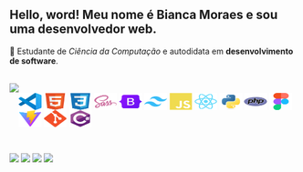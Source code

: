 
## Hello, word! Meu nome é Bianca Moraes e sou uma desenvolvedor web.
🔭 Estudante de *Ciência da Computação* e autodidata em **desenvolvimento de software**.

<br>

<div style="display: flex; align-items: flex-start; align: center">
    <div style="display: block; justify-content: center; align-items: center">
        <img height="180em" src="https://github-readme-stats.vercel.app/api/top-langs/?username=baakovi&layout=compact&langs_count=6&theme=dark"/>
    </div>
    <br>
    <div style="display: inline_block"><br>  
      <img align="center" alt="Bianca-VSCode" height="30" width="40" src="https://github.com/devicons/devicon/blob/master/icons/vscode/vscode-original.svg">
      <img align="center" alt="Bianca-HTML" height="30" width="40" src="https://raw.githubusercontent.com/devicons/devicon/master/icons/html5/html5-original.svg">
      <img align="center" alt="Bianca-CSS" height="30" width="40" src="https://raw.githubusercontent.com/devicons/devicon/master/icons/css3/css3-original.svg">
      <img align="center" alt="Bianca-SASS" height="30" width="40" src="https://github.com/devicons/devicon/blob/master/icons/sass/sass-original.svg">
      <img align="center" alt="Bianca-Bootstrap" height="30" width="40" src="https://github.com/devicons/devicon/blob/master/icons/bootstrap/bootstrap-original.svg">
      <img align="center" alt="Bianca-TailwindCSS" height="30" width="40" src="https://github.com/devicons/devicon/blob/master/icons/tailwindcss/tailwindcss-original.svg">
      <img align="center" alt="Bianca-JavaScript" height="30" width="40" src="https://raw.githubusercontent.com/devicons/devicon/master/icons/javascript/javascript-plain.svg">
      <!-- <img align="center" alt="Bianca-TypeScript" height="30" width="40" src="https://raw.githubusercontent.com/devicons/devicon/master/icons/typescript/typescript-plain.svg"> -->
      <img align="center" alt="Bianca-React" height="30" width="40" src="https://raw.githubusercontent.com/devicons/devicon/master/icons/react/react-original.svg">
      <!-- <img align="center" alt="Bianca-Angular" height="30" width="40" src="https://github.com/devicons/devicon/blob/master/icons/angular/angular-original.svg"> -->
      <img align="center" alt="Bianca-Python" height="30" width="40" src="https://raw.githubusercontent.com/devicons/devicon/master/icons/python/python-original.svg">
      <img align="center" alt="Bianca-PHP" height="30" width="40" src="https://raw.githubusercontent.com/devicons/devicon/6910f0503efdd315c8f9b858234310c06e04d9c0/icons/php/php-original.svg">
      <img align="center" alt="Bianca-Figma" height="30" width="40" src="https://github.com/devicons/devicon/blob/master/icons/figma/figma-original.svg">
      <img align="center" alt="Bianca-ViteJS" height="30" width="40" src="https://github.com/devicons/devicon/blob/master/icons/vitejs/vitejs-original.svg">
      <img align="center" alt="Bianca-Git" height="30" width="40" src="https://github.com/devicons/devicon/blob/master/icons/git/git-plain.svg">
      <!-- <img align="center" alt="Bianca-GitHub" height="30" width="40" src="https://github.com/devicons/devicon/blob/master/icons/github/github-original.svg"> -->
      <img align="center" alt="Bianca-Csharp" height="30" width="40" src="https://raw.githubusercontent.com/devicons/devicon/master/icons/csharp/csharp-original.svg">
    </div>
    <br>
</div>

##
<div> <br>
  <a href="https://www.linkedin.com/in/biancamoraesv/" target="_blank"><img src="https://img.shields.io/badge/-LinkedIn-%230077B5?style=for-the-badge&logo=linkedin&logoColor=white" target="_blank"></a> 
  <a href="https://www.instagram.com/baakovi" target="_blank"><img src="https://img.shields.io/badge/-Instagram-%23E4405F?style=for-the-badge&logo=instagram&logoColor=white" target="_blank"></a>
    <a href = "mailto:biancavmoraes@outlook.com"><img src="https://img.shields.io/badge/Microsoft_Outlook-0078D4?style=for-the-badge&logo=microsoft-outlook&logoColor=white" target="_blank"></a>
 <a href="https://discord.com/channels/@me" target="_blank"><img src="https://img.shields.io/badge/Discord-7289DA?style=for-the-badge&logo=discord&logoColor=white" target="_blank"></a> 
  <!-- <a href = "mailto:biancavmoraes@outlook.com"><img src="https://img.shields.io/badge/-Gmail-%23333?style=for-the-badge&logo=gmail&logoColor=white" target="_blank"></a> -->

</div>

<br>

<!-- ![snake gif](https://github.com/baakovi/baakovi/blob/output/github-contribution-grid-snake.svg) -->
